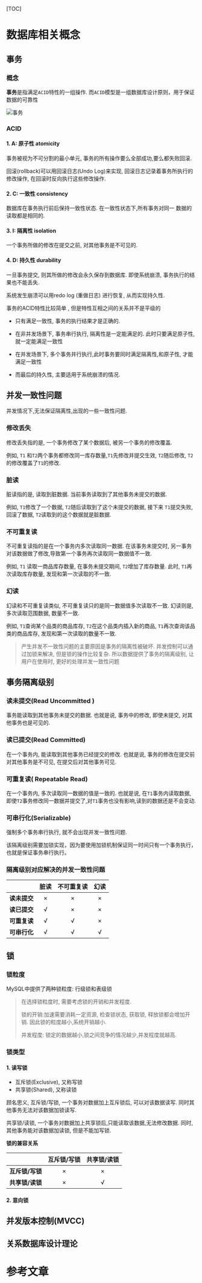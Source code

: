 [TOC]

# 数据库相关概念



## 事务

### 概念

**事务**是指满足`ACID`特性的一组操作. 而`ACID`模型是一组数据库设计原则，用于保证数据的可靠性

![事务](http://image-djx.test.upcdn.net/md/notes/transaction.png)

### ACID

#### 1. A: 原子性 atomicity 

事务被视为不可分割的最小单元, 事务的所有操作要么全部成功,要么都失败回滚.

回滚(rollback)可以用回滚日志(Undo Log)来实现,    回滚日志记录着事务所执行的修改操作, 在回滚时反向执行这些修改操作.

#### 2. C: 一致性 consistency

数据库在事务执行前后保持一致性状态. 在一致性状态下,所有事务对同一 数据的读取都是相同的.

#### 3. I:  隔离性 isolation

一个事务所做的修改在提交之前,  对其他事务是不可见的.

#### 4. D:  持久性 durability

一旦事务提交, 则其所做的修改会永久保存到数据库. 即使系统崩溃, 事务执行的结果也不能丢失.

系统发生崩溃可以用redo log (重做日志) 进行恢复, 从而实现持久性.



事务的ACID特性比较简单 , 但是特性互相之间的关系并不是平级的

* 只有满足一致性, 事务的执行结果才是正确的.

* 在非并发场景下, 事务串行执行, 隔离性是一定能满足的. 此时只要满足原子性,就一定能满足一致性
* 在并发场景下, 多个事务并行执行,此时事务要同时满足隔离性,和原子性, 才能满足一致性
* 而最后的持久性, 主要适用于系统崩溃的情况. 



## 并发一致性问题

并发情况下,无法保证隔离性,出现的一些一致性问题.

### 修改丢失

修改丢失指的是, 一个事务修改了某个数据后, 被另一个事务的修改覆盖.

例如, `T1` 和`T2`两个事务都修改同一库存数量,`T1`先修改并提交生效, `T2`随后修改, `T2`的修改覆盖了`T1`的修改.

### 脏读

脏读指的是, 读取到脏数据. 当前事务读取到了其他事务未提交的数据.

例如, `T1`修改了一个数据, `T2`随后读取到了这个未提交的数据, 接下来 `T1`提交失败,回滚了数据, `T2`读取到的这个数据就是脏数据.

### 不可重复读

不可重复读指的是在一个事务内多次读取同一数据.  在该事务未提交时, 另一事务对该数据做了修改,导致第一个事务再次读取同一数据值不一致. 

例如, `T1` 读取一商品库存数量, 在事务未提交期间, `T2`增加了库存数量. 此时, `T1`再次读取库存数量, 发现和第一次读取的不一致.

### 幻读

幻读和不可重复读类似, 不可重复读只的是同一数据值多次读取不一致. 幻读则是,多次读取范围数据, 数量不一致.

例如, `T1`查询某个品类的商品库存, `T2`在这个品类内插入新的商品, `T1`再次查询该品类的商品库存, 发现和第一次读取的数量不一致.

> 产生并发不一致性问题的主要原因是事务的隔离性被破坏. 并发控制可以通过加锁来解决, 但是锁的操作比较复杂. 所以数据提供了事务的隔离级别, 让用户在使用时, 更好的处理并发一致性问题



## 事务隔离级别

### 读未提交(Read Uncommitted ) 

事务能读取到其他事务未提交的数据. 也就是说, 事务中的修改, 即使未提交, 对其他事务也是可见的.

### 读已提交(Read Committed)

在一个事务内, 能读取到其他事务已经提交的修改. 也就是说, 事务的修改在提交前对其他事务是不可见, 在提交后对其他事务可见.

### 可重复读( Repeatable Read)

在一个事务内, 多次读取同一数据的值是一致的. 也就是说, 在`T1`事务内读取数据, 即使`T2`事务修改同一数据并提交了,对`T1`事务也没有影响,读到的数据还是不会变动.

### 可串行化(Serializable)

强制多个事务串行执行, 就不会出现并发一致性问题.

该隔离级别需要加锁实现，因为要使用加锁机制保证同一时间只有一个事务执行，也就是保证事务串行执行。

### 隔离级别对应解决的并发一致性问题

|              | 脏读 | 不可重复读 | 幻读 |
| :----------: | :--: | :--------: | :--: |
| **读未提交** |  ×   |     ×      |  ×   |
| **读已提交** |  √   |     ×      |  ×   |
| **可重复读** |  √   |     √      |  ×   |
| **可串行化** |  √   |     √      |  √   |



## 锁

### 锁粒度

MySQL中提供了两种锁粒度: 行级锁和表级锁

> 在选择锁粒度时, 需要考虑锁的开销和并发程度.
>
> 锁的开销:加速需要消耗一定资源, 检查锁状态, 获取锁, 释放锁都会增加开销. 因此锁的粒度越小,系统开销越小. 
>
> 并发程度: 锁定的数据越小,锁之间竞争的情况越少,并发程度就越高.

### 锁类型

#### 1. 读写锁

* 互斥锁(Exclusive), 又称写锁
* 共享锁(Shared), 又称读锁

顾名思义, 互斥锁/写锁, 一个事务对数据加上互斥锁后, 可以对该数据读写. 同时其他事务无法对该数据加锁读写.

共享锁/读锁, 一个事务对数据加上共享锁后,只能读取该数据,无法修改数据. 同时,其他事务能对该数据加读锁, 但是不能加写锁.

**锁的兼容关系**

|                 | 互斥锁/写锁 | 共享锁/读锁 |
| :-------------: | :---------: | :---------: |
| **互斥锁/写锁** |      ×      |      ×      |
| **共享锁/读锁** |      ×      |      √      |



#### 2. 意向锁







## 并发版本控制(MVCC)





## 关系数据库设计理论





# 参考文章



